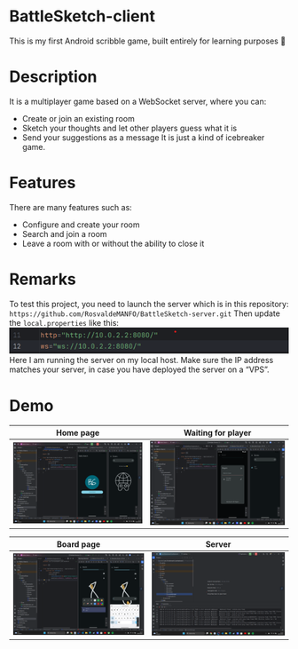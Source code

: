 # BattleSketch-client
This is my first Android scribble game, built entirely for learning purposes 🙂

# Description
It is a multiplayer game based on a WebSocket server, where you can:
- Create or join an existing room
- Sketch your thoughts and let other players guess what it is
- Send your suggestions as a message
  It is just a kind of icebreaker game.

# Features
There are many features such as:
- Configure and create your room
- Search and join a room
- Leave a room with or without the ability to close it

# Remarks
To test this project, you need to launch the server which is in this repository: `https://github.com/RosvaldeMANFO/BattleSketch-server.git`
Then update the `local.properties` like this:
![local.properties](./screenshot/properties.png) 
Here I am running the server on my local host. Make sure the IP address matches your server, in case you have deployed the server on a “VPS”.

# Demo
| Home page                                | Waiting for player                       |
|------------------------------------------|------------------------------------------|
| ![Client 1](./screenshot/client-1.png)   | ![Client 2](./screenshot/client-2.png)   |

| Board page                             | Server                             |
|----------------------------------------|------------------------------------|                                        
| ![Client 3](./screenshot/client-3.png) | ![Server](./screenshot/server.png) |


